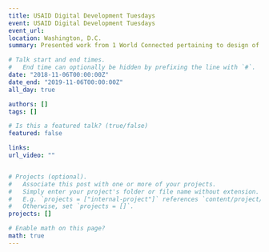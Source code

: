 ```yaml
---
title: USAID Digital Development Tuesdays
event: USAID Digital Development Tuesdays
event_url: 
location: Washington, D.C.
summary: Presented work from 1 World Connected pertaining to design of telemedicine systems, based on fieldwork in Maewo, Vanuatu

# Talk start and end times.
#   End time can optionally be hidden by prefixing the line with `#`.
date: "2018-11-06T00:00:00Z"
date_end: "2019-11-06T00:00:00Z"
all_day: true

authors: []
tags: []

# Is this a featured talk? (true/false)
featured: false

links:
url_video: ""


# Projects (optional).
#   Associate this post with one or more of your projects.
#   Simply enter your project's folder or file name without extension.
#   E.g. `projects = ["internal-project"]` references `content/project/deep-learning/index.md`.
#   Otherwise, set `projects = []`.
projects: []

# Enable math on this page?
math: true
---
```

